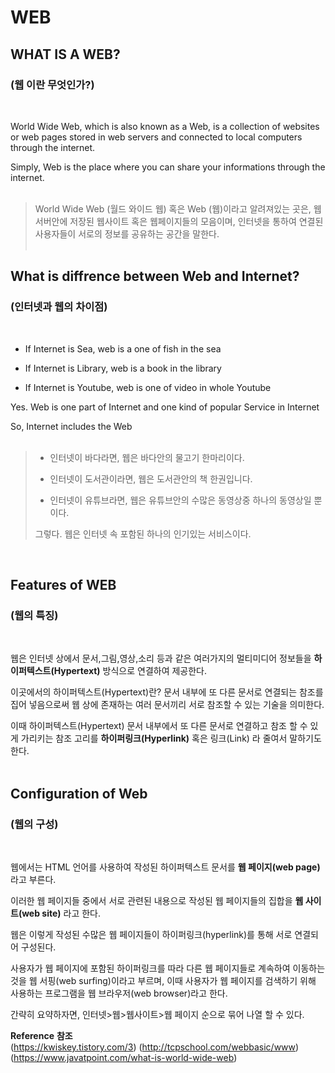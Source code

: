 # WEB

## WHAT IS A WEB? 
### (웹 이란 무엇인가?)
<br/>

  World Wide Web, which is also known as a Web, is a collection of websites or web pages stored in web servers and connected to local computers through the internet.

 Simply, Web is the place where you can share your informations through the internet.<br></br>

> World Wide Web (월드 와이드 웹) 혹은 Web (웹)이라고 알려져있는 곳은, 웹서버안에 저장된 웹사이트 혹은 웹페이지들의 모음이며, 인터넷을 통하여 연결된 사용자들이 서로의 정보를 공유하는 공간을 말한다.<br/><br/>

## What is diffrence between Web and Internet? 
### (인터넷과 웹의 차이점)
<br/>


* If Internet is Sea, web is a one of fish in the sea

* If Internet is Library, web is a book in the library

* If Internet is Youtube, web is one of video in whole Youtube

Yes. Web is one part of Internet and one kind of popular Service in Internet

So, Internet includes the Web <br></br>

> * 인터넷이 바다라면, 웹은 바다안의 물고기 한마리이다.
> 
> * 인터넷이 도서관이라면, 웹은 도서관안의 책 한권입니다.
>
> * 인터넷이 유튜브라면, 웹은 유튜브안의 수많은 동영상중 하나의 동영상일 뿐이다.
> >
> 그렇다. 웹은 인터넷 속 포함된 하나의 인기있는 서비스이다.

<br/>

## Features of WEB
### (웹의 특징)
<br/>


웹은 인터넷 상에서 문서,그림,영상,소리 등과 같은 여러가지의 멀티미디어 정보들을 **하이퍼텍스트(Hypertext)** 방식으로 연결하여 제공한다.

이곳에서의 하이퍼텍스트(Hypertext)란? 문서 내부에 또 다른 문서로 연결되는 참조를 집어 넣음으로써 웹 상에 존재하는 여러 문서끼리 서로 참조할 수 있는 기술을 의미한다.

이때 하이퍼텍스트(Hypertext) 문서 내부에서 또 다른 문서로 연결하고 참조 할 수 있게 가리키는 참조 고리를 **하이퍼링크(Hyperlink)** 혹은 링크(Link) 라 줄여서 말하기도 한다.
<br/>
<br/>

## Configuration of Web
### (웹의 구성)
<br/>

웹에서는 HTML 언어를 사용하여 작성된 하이퍼텍스트 문서를 **웹 페이지(web page)** 라고 부른다.

이러한 웹 페이지들 중에서 서로 관련된 내용으로 작성된 웹 페이지들의 집합을 **웹 사이트(web site)** 라고 한다.

웹은 이렇게 작성된 수많은 웹 페이지들이 하이퍼링크(hyperlink)를 통해 서로 연결되어 구성된다.

사용자가 웹 페이지에 포함된 하이퍼링크를 따라 다른 웹 페이지들로 계속하여 이동하는 것을 웹 서핑(web surfing)이라고 부르며, 이때 사용자가 웹 페이지를  검색하기 위해 사용하는 프로그램을 웹 브라우저(web browser)라고 한다.

간략히 요약하자면, 인터넷>웹>웹사이트>웹 페이지 순으로 묶어 나열 할 수 있다.

**Reference**
**참조**<br/>
(https://kwiskey.tistory.com/3)
(http://tcpschool.com/webbasic/www)
(https://www.javatpoint.com/what-is-world-wide-web)